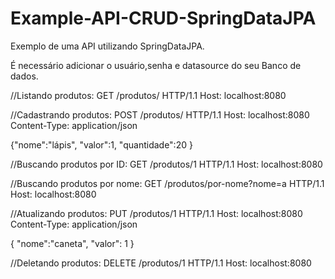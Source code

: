 # Example-API-CRUD-SpringDataJPA

Exemplo de uma API utilizando SpringDataJPA.

É necessário adicionar o usuário,senha e datasource do seu Banco de dados.

//Listando produtos:
GET /produtos/ HTTP/1.1
Host: localhost:8080

//Cadastrando produtos:
POST /produtos/ HTTP/1.1
Host: localhost:8080
Content-Type: application/json

{"nome":"lápis",
"valor":1,
"quantidade":20
}

//Buscando produtos por ID:
GET /produtos/1 HTTP/1.1
Host: localhost:8080

//Buscando produtos por nome:
GET /produtos/por-nome?nome=a HTTP/1.1
Host: localhost:8080

//Atualizando produtos:
PUT /produtos/1 HTTP/1.1
Host: localhost:8080
Content-Type: application/json

{
"nome":"caneta",
"valor": 1
}

//Deletando produtos:
DELETE /produtos/1 HTTP/1.1
Host: localhost:8080
